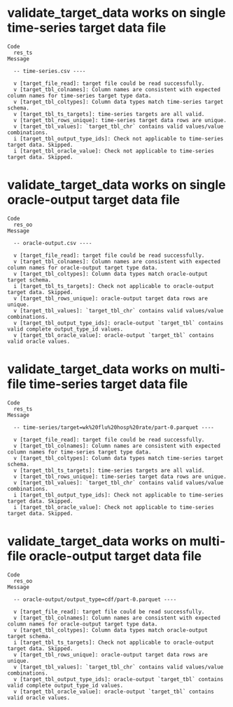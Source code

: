 # validate_target_data works on single time-series target data file

    Code
      res_ts
    Message
      
      -- time-series.csv ----
      
      v [target_file_read]: target file could be read successfully.
      v [target_tbl_colnames]: Column names are consistent with expected column names for time-series target type data.
      v [target_tbl_coltypes]: Column data types match time-series target schema.
      v [target_tbl_ts_targets]: time-series targets are all valid.
      v [target_tbl_rows_unique]: time-series target data rows are unique.
      v [target_tbl_values]: `target_tbl_chr` contains valid values/value combinations.
      i [target_tbl_output_type_ids]: Check not applicable to time-series target data. Skipped.
      i [target_tbl_oracle_value]: Check not applicable to time-series target data. Skipped.

# validate_target_data works on single oracle-output target data file

    Code
      res_oo
    Message
      
      -- oracle-output.csv ----
      
      v [target_file_read]: target file could be read successfully.
      v [target_tbl_colnames]: Column names are consistent with expected column names for oracle-output target type data.
      v [target_tbl_coltypes]: Column data types match oracle-output target schema.
      i [target_tbl_ts_targets]: Check not applicable to oracle-output target data. Skipped.
      v [target_tbl_rows_unique]: oracle-output target data rows are unique.
      v [target_tbl_values]: `target_tbl_chr` contains valid values/value combinations.
      v [target_tbl_output_type_ids]: oracle-output `target_tbl` contains valid complete output_type_id values.
      v [target_tbl_oracle_value]: oracle-output `target_tbl` contains valid oracle values.

# validate_target_data works on multi-file time-series target data file

    Code
      res_ts
    Message
      
      -- time-series/target=wk%20flu%20hosp%20rate/part-0.parquet ----
      
      v [target_file_read]: target file could be read successfully.
      v [target_tbl_colnames]: Column names are consistent with expected column names for time-series target type data.
      v [target_tbl_coltypes]: Column data types match time-series target schema.
      v [target_tbl_ts_targets]: time-series targets are all valid.
      v [target_tbl_rows_unique]: time-series target data rows are unique.
      v [target_tbl_values]: `target_tbl_chr` contains valid values/value combinations.
      i [target_tbl_output_type_ids]: Check not applicable to time-series target data. Skipped.
      i [target_tbl_oracle_value]: Check not applicable to time-series target data. Skipped.

# validate_target_data works on  multi-file oracle-output target data file

    Code
      res_oo
    Message
      
      -- oracle-output/output_type=cdf/part-0.parquet ----
      
      v [target_file_read]: target file could be read successfully.
      v [target_tbl_colnames]: Column names are consistent with expected column names for oracle-output target type data.
      v [target_tbl_coltypes]: Column data types match oracle-output target schema.
      i [target_tbl_ts_targets]: Check not applicable to oracle-output target data. Skipped.
      v [target_tbl_rows_unique]: oracle-output target data rows are unique.
      v [target_tbl_values]: `target_tbl_chr` contains valid values/value combinations.
      v [target_tbl_output_type_ids]: oracle-output `target_tbl` contains valid complete output_type_id values.
      v [target_tbl_oracle_value]: oracle-output `target_tbl` contains valid oracle values.

